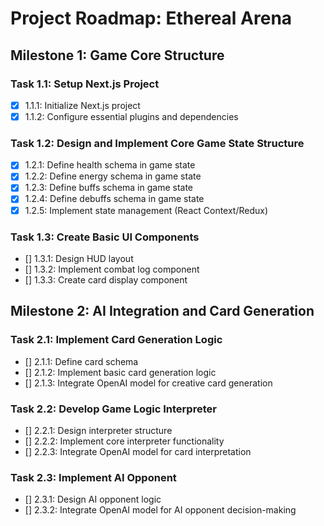 
# Project Roadmap: Ethereal Arena

## Milestone 1: Game Core Structure

### Task 1.1: Setup Next.js Project
- [x] 1.1.1: Initialize Next.js project
- [x] 1.1.2: Configure essential plugins and dependencies

### Task 1.2: Design and Implement Core Game State Structure
- [x] 1.2.1: Define health schema in game state
- [x] 1.2.2: Define energy schema in game state
- [x] 1.2.3: Define buffs schema in game state
- [x] 1.2.4: Define debuffs schema in game state
- [x] 1.2.5: Implement state management (React Context/Redux)

### Task 1.3: Create Basic UI Components
- [] 1.3.1: Design HUD layout
- [] 1.3.2: Implement combat log component
- [] 1.3.3: Create card display component

## Milestone 2: AI Integration and Card Generation

### Task 2.1: Implement Card Generation Logic
- [] 2.1.1: Define card schema
- [] 2.1.2: Implement basic card generation logic
- [] 2.1.3: Integrate OpenAI model for creative card generation

### Task 2.2: Develop Game Logic Interpreter
- [] 2.2.1: Design interpreter structure
- [] 2.2.2: Implement core interpreter functionality
- [] 2.2.3: Integrate OpenAI model for card interpretation

### Task 2.3: Implement AI Opponent
- [] 2.3.1: Design AI opponent logic
- [] 2.3.2: Integrate OpenAI model for AI opponent decision-making
